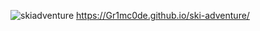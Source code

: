 ![skiadventure](https://user-images.githubusercontent.com/98539476/176381891-1563c355-425c-47ee-a65f-d3e3598633b1.png)
https://Gr1mc0de.github.io/ski-adventure/
